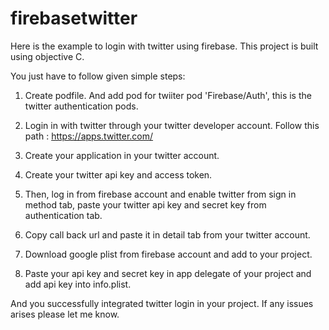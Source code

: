 # firebasetwitter
Here is the example to login with twitter using firebase.  This project is built using objective C.


You just have to follow given simple steps:

 1. Create podfile. And add pod for twiiter 
    pod 'Firebase/Auth', this is the twitter authentication pods.

 2. Login in with twitter through your twitter developer account.
    Follow this path :  https://apps.twitter.com/
 
 3. Create your application in your twitter account.

 4. Create your twitter api key and access token.

 5. Then, log in from firebase account and enable twitter from sign in method tab, paste your twitter 
    api key and secret key from authentication tab.

 6. Copy call back url and paste it in detail tab from your twitter account.

 7. Download google plist from firebase account and add to your project.

 8. Paste your api key and secret key in app delegate of your project and add api key into info.plist.

  And you successfully integrated twitter login in your project. If any issues arises please let me know.
